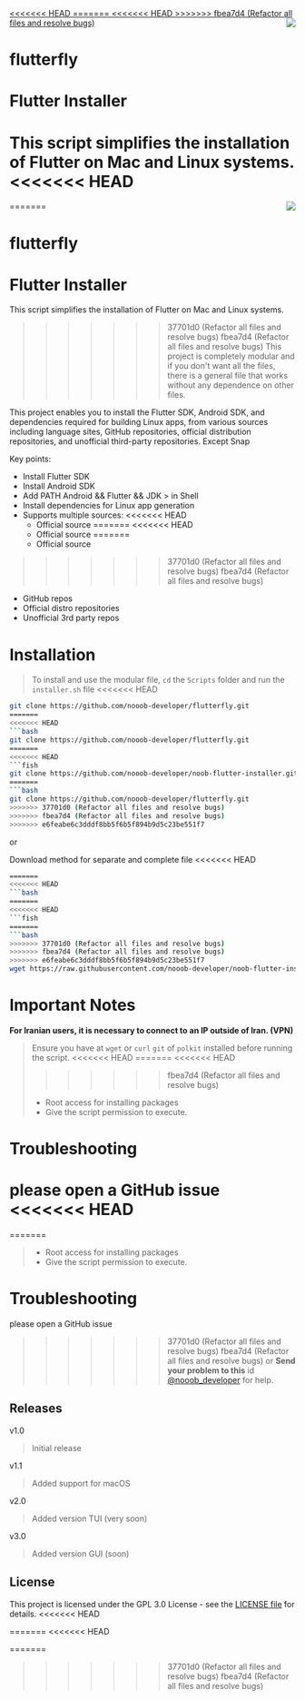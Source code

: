 <a href="https://github.com/nooob-developer/logo/blob/main/flutterfly/flutterfly-git.jpg">
<<<<<<< HEAD
=======
<<<<<<< HEAD
>>>>>>> fbea7d4 (Refactor all files and resolve bugs)
  <img src="https://github.com/nooob-developer/flutterfly/assets/87908673/ef8e6e65-5c3f-4381-aac8-4320d75d848d" align="right"> 
</a>

# flutterfly 

# Flutter Installer

This script simplifies the installation of Flutter on Mac and Linux systems. 
<<<<<<< HEAD
=======
=======
  <img src="https://github.com/nooob-developer/flutterfly/assets/87908673/ef8e6e65-5c3f-4381-aac8-4320d75d848d" align="right">
</a>

# flutterfly

# Flutter Installer

This script simplifies the installation of Flutter on Mac and Linux systems.
>>>>>>> 37701d0 (Refactor all files and resolve bugs)
>>>>>>> fbea7d4 (Refactor all files and resolve bugs)
This project is completely modular and if you don't want all the files, there is a general file that works without any dependence on other files.

This project enables you to install the Flutter SDK, Android SDK, and dependencies required for building Linux apps, from various sources including language sites, GitHub repositories, official distribution repositories, and unofficial third-party repositories. Except Snap

Key points:
- Install Flutter SDK
- Install Android SDK
- Add PATH Android && Flutter && JDK > in Shell
- Install dependencies for Linux app generation
- Supports multiple sources:
<<<<<<< HEAD
  - Official source 
=======
<<<<<<< HEAD
  - Official source 
=======
  - Official source
>>>>>>> 37701d0 (Refactor all files and resolve bugs)
>>>>>>> fbea7d4 (Refactor all files and resolve bugs)
  - GitHub repos
  - Official distro repositories
  - Unofficial 3rd party repos

# Installation
> To install and use the modular file, `cd` the `Scripts` folder and run the ```installer.sh``` file
<<<<<<< HEAD
```bash
git clone https://github.com/nooob-developer/flutterfly.git
=======
<<<<<<< HEAD
```bash
git clone https://github.com/nooob-developer/flutterfly.git
=======
<<<<<<< HEAD
```fish
git clone https://github.com/nooob-developer/noob-flutter-installer.git
=======
```bash
git clone https://github.com/nooob-developer/flutterfly.git
>>>>>>> 37701d0 (Refactor all files and resolve bugs)
>>>>>>> fbea7d4 (Refactor all files and resolve bugs)
>>>>>>> e6feabe6c3dddf8bb5f6b5f894b9d5c23be551f7
```
or

Download method for separate and complete file
<<<<<<< HEAD
```bash
=======
<<<<<<< HEAD
```bash
=======
<<<<<<< HEAD
```fish
=======
```bash
>>>>>>> 37701d0 (Refactor all files and resolve bugs)
>>>>>>> fbea7d4 (Refactor all files and resolve bugs)
>>>>>>> e6feabe6c3dddf8bb5f6b5f894b9d5c23be551f7
wget https://raw.githubusercontent.com/nooob-developer/noob-flutter-installer/main/noob-flutter-full-installer.sh
```

# Important Notes
**For Iranian users, it is necessary to connect to an IP outside of Iran. (VPN)**
> Ensure you have at `wget` or `curl` `git` of `polkit` installed before running the script.
<<<<<<< HEAD
=======
<<<<<<< HEAD
>>>>>>> fbea7d4 (Refactor all files and resolve bugs)
> - Root access for installing packages 
>  - Give the script permission to execute.

# Troubleshooting
please open a GitHub issue 
<<<<<<< HEAD
=======
=======
> - Root access for installing packages
>  - Give the script permission to execute.

# Troubleshooting
please open a GitHub issue
>>>>>>> 37701d0 (Refactor all files and resolve bugs)
>>>>>>> fbea7d4 (Refactor all files and resolve bugs)
or
**Send your problem to this** id [@nooob_developer](https://t.me/Nooob_developer "Telegram") for help.

## Releases

v1.0

> Initial release

v1.1

 > Added support for macOS

v2.0

 > Added version TUI (very soon)

v3.0

 > Added version GUI (soon)

## License

This project is licensed under the GPL 3.0 License - see the [LICENSE file](https://codeberg.org/nooob-developer/flutterfly/src/branch/main/LICENSE) for details.
<<<<<<< HEAD

=======
<<<<<<< HEAD

=======
>>>>>>> 37701d0 (Refactor all files and resolve bugs)
>>>>>>> fbea7d4 (Refactor all files and resolve bugs)



